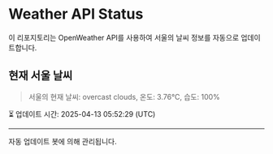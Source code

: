 
# Weather API Status

이 리포지토리는 OpenWeather API를 사용하여 서울의 날씨 정보를 자동으로 업데이트합니다.

## 현재 서울 날씨
> 서울의 현재 날씨: overcast clouds, 온도: 3.76°C, 습도: 100%

⏳ 업데이트 시간: 2025-04-13 05:52:29 (UTC)

---
자동 업데이트 봇에 의해 관리됩니다.
